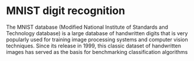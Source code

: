 # MNIST digit recognition

The MNIST database (Modified National Institute of Standards and Technology database) is a large database of handwritten digits that is very popularly used for training image processing systems and computer vision techniques. Since its release in 1999, this classic dataset of handwritten images has served as the basis for benchmarking classification algorithms
